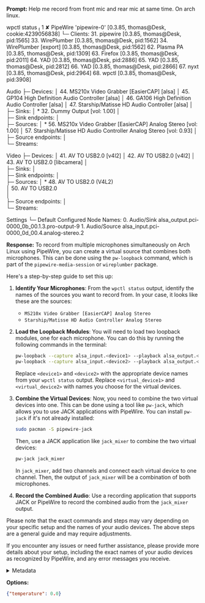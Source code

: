 **Prompt:**
Help me record from front mic and rear mic at same time. On arch linux.

wpctl status                                                                                  1 ✘ 
PipeWire 'pipewire-0' [0.3.85, thomas@Desk, cookie:4239056838]
 └─ Clients:
        31. pipewire                            [0.3.85, thomas@Desk, pid:1565]
        33. WirePlumber                         [0.3.85, thomas@Desk, pid:1562]
        34. WirePlumber [export]                [0.3.85, thomas@Desk, pid:1562]
        62. Plasma PA                           [0.3.85, thomas@Desk, pid:1309]
        63. Firefox                             [0.3.85, thomas@Desk, pid:2011]
        64. YAD                                 [0.3.85, thomas@Desk, pid:2886]
        65. YAD                                 [0.3.85, thomas@Desk, pid:2812]
        66. YAD                                 [0.3.85, thomas@Desk, pid:2866]
        67. nyxt                                [0.3.85, thomas@Desk, pid:2964]
        68. wpctl                               [0.3.85, thomas@Desk, pid:3908]

Audio
 ├─ Devices:
 │      44. MS210x Video Grabber [EasierCAP]    [alsa]
 │      45. GP104 High Definition Audio Controller [alsa]
 │      46. GA106 High Definition Audio Controller [alsa]
 │      47. Starship/Matisse HD Audio Controller [alsa]
 │  
 ├─ Sinks:
 │  *   32. Dummy Output                        [vol: 1.00]
 │  
 ├─ Sink endpoints:
 │  
 ├─ Sources:
 │  *   56. MS210x Video Grabber [EasierCAP] Analog Stereo [vol: 1.00]
 │      57. Starship/Matisse HD Audio Controller Analog Stereo [vol: 0.93]
 │  
 ├─ Source endpoints:
 │  
 └─ Streams:

Video
 ├─ Devices:
 │      41. AV TO USB2.0                        [v4l2]
 │      42. AV TO USB2.0                        [v4l2]
 │      43. AV TO USB2.0                        [libcamera]
 │  
 ├─ Sinks:
 │  
 ├─ Sink endpoints:
 │  
 ├─ Sources:
 │  *   48. AV TO USB2.0 (V4L2)                
 │      50. AV TO USB2.0                       
 │  
 ├─ Source endpoints:
 │  
 └─ Streams:

Settings
 └─ Default Configured Node Names:
         0. Audio/Sink    alsa_output.pci-0000_0b_00.1.3.pro-output-9
         1. Audio/Source  alsa_input.pci-0000_0d_00.4.analog-stereo.2

**Response:**
To record from multiple microphones simultaneously on Arch Linux using PipeWire, you can create a virtual source that combines both microphones. This can be done using the `pw-loopback` command, which is part of the `pipewire-media-session` or `wireplumber` package.

Here's a step-by-step guide to set this up:

1. **Identify Your Microphones**: From the `wpctl status` output, identify the names of the sources you want to record from. In your case, it looks like these are the sources:

    - `MS210x Video Grabber [EasierCAP] Analog Stereo`
    - `Starship/Matisse HD Audio Controller Analog Stereo`

2. **Load the Loopback Modules**: You will need to load two loopback modules, one for each microphone. You can do this by running the following commands in the terminal:

    ```bash
    pw-loopback --capture alsa_input.<device1> --playback alsa_output.<virtual_device1>
    pw-loopback --capture alsa_input.<device2> --playback alsa_output.<virtual_device2>
    ```

    Replace `<device1>` and `<device2>` with the appropriate device names from your `wpctl status` output. Replace `<virtual_device1>` and `<virtual_device2>` with names you choose for the virtual devices.

3. **Combine the Virtual Devices**: Now, you need to combine the two virtual devices into one. This can be done using a tool like `pw-jack`, which allows you to use JACK applications with PipeWire. You can install `pw-jack` if it's not already installed:

    ```bash
    sudo pacman -S pipewire-jack
    ```

    Then, use a JACK application like `jack_mixer` to combine the two virtual devices:

    ```bash
    pw-jack jack_mixer
    ```

    In `jack_mixer`, add two channels and connect each virtual device to one channel. Then, the output of `jack_mixer` will be a combination of both microphones.

4. **Record the Combined Audio**: Use a recording application that supports JACK or PipeWire to record the combined audio from the `jack_mixer` output.

Please note that the exact commands and steps may vary depending on your specific setup and the names of your audio devices. The above steps are a general guide and may require adjustments.

If you encounter any issues or need further assistance, please provide more details about your setup, including the exact names of your audio devices as recognized by PipeWire, and any error messages you receive.

<details><summary>Metadata</summary>

- Duration: 27323 ms
- Datetime: 2023-11-23T15:30:04.678421
- Model: gpt-4-1106-preview

</details>

**Options:**
```json
{"temperature": 0.0}
```

